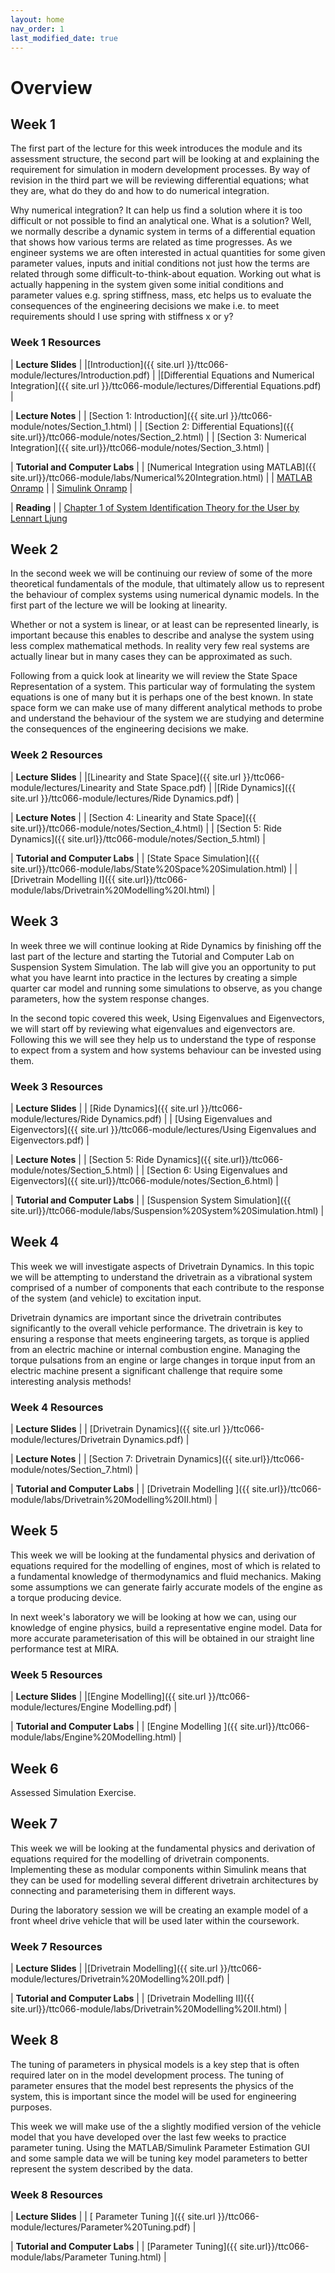 ```yaml
---
layout: home
nav_order: 1
last_modified_date: true
---
```


# Overview

## Week 1

The first part of the lecture for this week introduces the module and its assessment structure, the second part will be looking at and explaining the requirement for simulation in modern development processes.  By way of revision in the third part we will be reviewing differential equations; what they are, what do they do and how to do numerical integration.

Why numerical integration?  It can help us find a solution where it is too difficult or not possible to find an analytical one. What is a solution? Well, we normally describe a dynamic system in terms of a differential equation that shows how various terms are related as time progresses.  As we engineer systems we are often interested in actual quantities for some given parameter values, inputs and initial conditions not just how the terms are related through some difficult-to-think-about equation.  Working out what is actually happening in the system given some initial conditions and parameter values e.g. spring stiffness, mass, etc helps us to evaluate the consequences of the engineering decisions we make i.e. to meet requirements should I use spring with stiffness x or y?

### Week 1 Resources

| **Lecture Slides**  |
|[Introduction]({{ site.url }}/ttc066-module/lectures/Introduction.pdf) |
|[Differential Equations and Numerical Integration]({{ site.url }}/ttc066-module/lectures/Differential Equations.pdf) |

| **Lecture Notes** |
| [Section 1: Introduction]({{ site.url }}/ttc066-module/notes/Section_1.html) |
| [Section 2: Differential Equations]({{ site.url}}/ttc066-module/notes/Section_2.html) |
| [Section 3: Numerical Integration]({{ site.url}}/ttc066-module/notes/Section_3.html) |

| **Tutorial and Computer Labs** |
| [Numerical Integration using MATLAB]({{ site.url}}/ttc066-module/labs/Numerical%20Integration.html) |
| [MATLAB Onramp](https://uk.mathworks.com/learn/tutorials/matlab-onramp.html) |
| [Simulink Onramp](https://uk.mathworks.com/learn/tutorials/simulink-onramp.html) |

| **Reading** |
| [Chapter 1 of System Identification Theory for the User by Lennart Ljung](https://vufind.lboro.ac.uk/Record/454427)

## Week 2

In the second week we will be continuing our review of some of the more theoretical fundamentals of the module, that ultimately allow us to represent the behaviour of complex systems using numerical dynamic models.  In the first part of the lecture we will be looking at linearity.  

Whether or not a system is linear, or at least can be represented linearly, is important because this enables to describe and analyse the system using less complex mathematical methods.  In reality very few real systems are actually linear but in many cases they can be approximated as such.

Following from a quick look at linearity we will review the State Space Representation of a system.  This particular way of formulating the system equations is one of many but it is perhaps one of the best known.  In state space form we can make use of many different analytical methods to probe and understand the behaviour of the system we are studying and determine the consequences of the engineering decisions we make.

### Week 2 Resources

| **Lecture Slides**  |
|[Linearity and State Space]({{ site.url }}/ttc066-module/lectures/Linearity and State Space.pdf) |
|[Ride Dynamics]({{ site.url }}/ttc066-module/lectures/Ride Dynamics.pdf) |

| **Lecture Notes** |
| [Section 4: Linearity and State Space]({{ site.url}}/ttc066-module/notes/Section_4.html) |
| [Section 5: Ride Dynamics]({{ site.url}}/ttc066-module/notes/Section_5.html) |

| **Tutorial and Computer Labs** |
| [State Space Simulation]({{ site.url}}/ttc066-module/labs/State%20Space%20Simulation.html) |
| [Drivetrain Modelling I]({{ site.url}}/ttc066-module/labs/Drivetrain%20Modelling%20I.html) |

## Week 3

In week three we will continue looking at Ride Dynamics by finishing off the last part of the lecture and starting the Tutorial and Computer Lab on Suspension System Simulation.  The lab will give you an opportunity to put what you have learnt into practice in the lectures by creating a simple quarter car model and running some simulations to observe, as you change parameters, how the system response changes.

In the second topic covered this week, Using Eigenvalues and Eigenvectors, we will start off by reviewing what eigenvalues and eigenvectors are.  Following this we will see they help us to understand the type of response to expect from a system and how systems behaviour can be invested using them.

### Week 3 Resources

| **Lecture Slides**  |
| [Ride Dynamics]({{ site.url }}/ttc066-module/lectures/Ride Dynamics.pdf) |
| [Using Eigenvalues and Eigenvectors]({{ site.url }}/ttc066-module/lectures/Using Eigenvalues and Eigenvectors.pdf) |

| **Lecture Notes** |
| [Section 5: Ride Dynamics]({{ site.url}}/ttc066-module/notes/Section_5.html) |
| [Section 6: Using Eigenvalues and Eigenvectors]({{ site.url}}/ttc066-module/notes/Section_6.html) |

| **Tutorial and Computer Labs** |
| [Suspension System Simulation]({{ site.url}}/ttc066-module/labs/Suspension%20System%20Simulation.html) |

## Week 4

This week we will investigate aspects of Drivetrain Dynamics.  In this topic we will be attempting to understand the drivetrain as a vibrational system comprised of a number of components that each contribute to the response of the system (and vehicle) to excitation input.

Drivetrain dynamics are important since the drivetrain contributes significantly to the overall vehicle performance.  The drivetrain is key to ensuring a response that meets engineering targets, as torque is applied from an electric machine or internal combustion engine. Managing the torque pulsations from an engine or large changes in torque input from an electric machine present a significant challenge that require some interesting analysis methods!

### Week 4 Resources

| **Lecture Slides**  |
| [Drivetrain Dynamics]({{ site.url }}/ttc066-module/lectures/Drivetrain Dynamics.pdf) |

| **Lecture Notes** |
| [Section 7: Drivetrain Dynamics]({{ site.url}}/ttc066-module/notes/Section_7.html) |

| **Tutorial and Computer Labs** |
| [Drivetrain Modelling ]({{ site.url}}/ttc066-module/labs/Drivetrain%20Modelling%20II.html) |

## Week 5

This week we will be looking at the fundamental physics and derivation of equations required for the modelling of engines, most of which is related to a fundamental knowledge of thermodynamics and fluid mechanics.  Making some assumptions we can generate fairly accurate models of the engine as a torque producing device.

In next week's laboratory we will be looking at how we can, using our knowledge of engine physics, build a representative engine model.  Data for more accurate parameterisation of this will be obtained in our straight line performance test at MIRA.

### Week 5 Resources

| **Lecture Slides**  |
|[Engine Modelling]({{ site.url }}/ttc066-module/lectures/Engine Modelling.pdf) |

| **Tutorial and Computer Labs** |
| [Engine Modelling ]({{ site.url}}/ttc066-module/labs/Engine%20Modelling.html) |

## Week 6

Assessed Simulation Exercise.

## Week 7

This week we will be looking at the fundamental physics and derivation of equations required for the modelling of drivetrain components.  Implementing these as modular components within Simulink means that they can be used for modelling several different drivetrain architectures by connecting and parameterising them in different ways.

During the laboratory session we will be creating an example model of a front wheel drive vehicle that will be used later within the coursework.

### Week 7 Resources

| **Lecture Slides**  |
|[Drivetrain Modelling]({{ site.url }}/ttc066-module/lectures/Drivetrain%20Modelling%20II.pdf) |

| **Tutorial and Computer Labs** |
| [Drivetrain Modelling II]({{ site.url}}/ttc066-module/labs/Drivetrain%20Modelling%20II.html) |

## Week 8

The tuning of parameters in physical models is a key step that is often required later on in the model development process.  The tuning of parameter ensures that the model best represents the physics of the system, this is important since the model will be used for engineering purposes.

This week we will make use of the a slightly modified version of the vehicle model that you have developed over the last few weeks to practice parameter tuning.  Using the MATLAB/Simulink Parameter Estimation GUI and some sample data we will be tuning key model parameters to better represent the system described by the data.

### Week 8 Resources

| **Lecture Slides**  |
| [ Parameter Tuning ]({{ site.url }}/ttc066-module/lectures/Parameter%20Tuning.pdf) |

| **Tutorial and Computer Labs** |
| [Parameter Tuning]({{ site.url}}/ttc066-module/labs/Parameter Tuning.html) |
